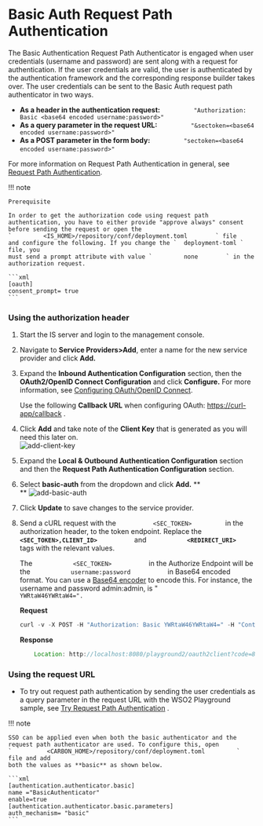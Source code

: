 # Basic Auth Request Path Authentication

The Basic Authentication Request Path Authenticator is engaged when user
credentials (username and password) are sent along with a request for
authentication. If the user credentials are valid, the user is
authenticated by the authentication framework and the corresponding
response builder takes over. The user credentials can be sent to the
Basic Auth request path authenticator in two ways.

-   **As a header in the authentication request:**
    `          "Authorization: Basic <base64 encoded username:password>"         `
-   **As a query parameter in the request URL:**
    `          "&sectoken=<base64 encoded username:password>"                   `
-   **As a POST parameter in the form body:**
    `          "sectoken=<base64 encoded username:password>"         `
    `                   `

For more information on Request Path Authentication in general, see
[Request Path Authentication](../../using-wso2-identity-server/request-path-authentication).

!!! note
    
    Prerequisite
    
    In order to get the authorization code using request path
    authentication, you have to either provide "approve always" consent
    before sending the request or open the
    `         <IS_HOME>/repository/conf/deployment.toml        ` file
    and configure the following. If you change the `  deployment-toml ` file, you
    must send a prompt attribute with value `         none        ` in the
    authorization request.
    
    ```xml
    [oauth]
    consent_prompt= true
    ```

### Using the authorization header

1.  Start the IS server and login to the management console.
2.  Navigate to **Service Providers\>Add**, enter a name for the new
    service provider and click **Add.**
3.  Expand the **Inbound Authentication Configuration** section, then
    the **OAuth2/OpenID Connect Configuration** and click **Configure.**
    For more information, see [Configuring OAuth/OpenID
    Connect](../../tutorials/oauth2-openid-connect).

    Use the following **Callback URL** when configuring OAuth:
    [https://curl-app/callback](https://www.google.com/url?q=https%3A%2F%2Fcurl-app%2Fcallback&sa=D&sntz=1&usg=AFQjCNFg_ALm4TWPOaAI9WC2YYeVsjmcZA)
    .

4.  Click **Add** and take note of the **Client Key** that is generated
    as you will need this later on.  
    ![add-client-key](../../assets/img/using-wso2-identity-server/add-client-key.png)
5.  Expand the **Local & Outbound Authentication Configuration** section
    and then the **Request Path Authentication Configuration** section.
6.  Select **basic-auth** from the dropdown and click **Add.** **  
    ** ![add-basic-auth](../../assets/img/using-wso2-identity-server/add-basic-auth.png)
7.  Click **Update** to save changes to the service provider.
8.  Send a cURL request with the `           <SEC_TOKEN>          ` in
    the authorization header, to the token endpoint. Replace the
    **`            <SEC_TOKEN>,CLIENT_ID>           `** and
    **`            <REDIRECT_URI>           `** tags with the relevant
    values.

    The `            <SEC_TOKEN>           ` in the Authorize Endpoint
    will be the `            username:password           ` in Base64
    encoded format. You can use a [Base64
    encoder](https://www.base64encode.org/) to encode this. For
    instance, the username and password admin:admin, is "
    `            YWRtaW46YWRtaW4=".           `

    **Request**

    ``` java
    curl -v -X POST -H "Authorization: Basic YWRtaW46YWRtaW4=" -H "Content-Type: application/x-www-form-urlencoded;charset=UTF-8" -k -d "response_type=code&client_id=OGeIUgBy60JLvXM7TX4f3ypMwl4a&redirect_uri=http://localhost:8080/playground2/oauth2client&scope=openid&prompt=none"  http://localhost:9763/oauth2/authorize
    ```

    **Response**

    ``` java
        Location: http://localhost:8080/playground2/oauth2client?code=8a498de9-1f5d-3bd0-a3c9c06be6e08151&session_state=61cd6d0ac6f73bf2bab6f5d710d446c6592b6bedb01c240c1377312118f3e186.N92JLOL5gufcXSwxh2V4xg
    ```

### Using the request URL

-   To try out request path authentication by sending the user
    credentials as a query parameter in the request URL with the WSO2
    Playground sample, see [Try Request Path
    Authentication](../../using-wso2-identity-server/try-request-path-authentication)
    .

  

!!! note
    
    SSO can be applied even when both the basic authenticator and the
    request path authenticator are used. To configure this, open
    `          <CARBON_HOME>/repository/conf/deployment.toml         ` file and add
    both the values as **basic** as shown below. 
    
    ```xml
    [authentication.authenticator.basic] 
    name ="BasicAuthenticator"
    enable=true
    [authentication.authenticator.basic.parameters]
    auth_mechanism= "basic"
    ```

